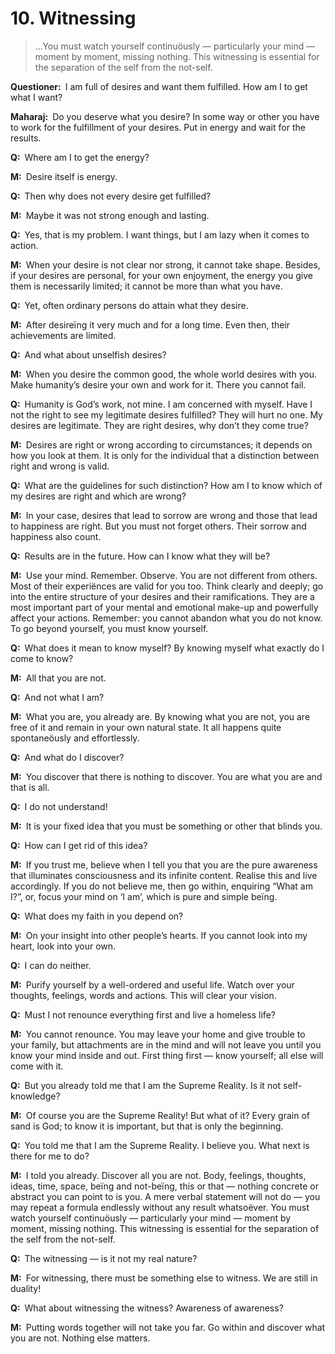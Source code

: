 # 10. Witnessing

>…You must watch yourself continuöusly — particularly your mind — moment by moment, missing nothing. This witnessing is essential for the separation of the self from the not-self.

**Questioner:**&ensp;I am full of desires and want them fulfilled. How am I to get what I want?

**Maharaj:**&ensp;Do you deserve what you desire? In some way or other you have to work for the fulfillment of your desires. Put in energy and wait for the results.

**Q:**&ensp;Where am I to get the energy?

**M:**&ensp;Desire itself is energy.

**Q:**&ensp;Then why does not every desire get fulfilled?

**M:**&ensp;Maybe it was not strong enough and lasting.

**Q:**&ensp;Yes, that is my problem. I want things, but I am lazy when it comes to action.

**M:**&ensp;When your desire is not clear nor strong, it cannot take shape. Besides, if your desires are personal, for your own enjoyment, the energy you give them is necessarily limited; it cannot be more than what you have.

**Q:**&ensp;Yet, often ordinary persons do attain what they desire.

**M:**&ensp;After desireïng it very much and for a long time. Even then, their achievements are limited.

**Q:**&ensp;And what about unselfish desires?

**M:**&ensp;When you desire the common good, the whole world desires with you. Make humanity’s desire your own and work for it. There you cannot fail.

**Q:**&ensp;Humanity is God’s work, not mine. I am concerned with myself. Have I not the right to see my legitimate desires fulfilled? They will hurt no one. My desires are legitimate. They are right desires, why don’t they come true?

**M:**&ensp;Desires are right or wrong according to circumstances; it depends on how you look at them. It is only for the individual that a distinction between right and wrong is valid.

**Q:**&ensp;What are the guidelines for such distinction? How am I to know which of my desires are right and which are wrong?

**M:**&ensp;In your case, desires that lead to sorrow are wrong and those that lead to happiness are right. But you must not forget others. Their sorrow and happiness also count.

**Q:**&ensp;Results are in the future. How can I know what they will be?

**M:**&ensp;Use your mind. Remember. Observe. You are not different from others. Most of their experiënces are valid for you too. Think clearly and deeply; go into the entire structure of your desires and their ramifications. They are a most important part of your mental and emotional make-up and powerfully affect your actions. Remember: you cannot abandon what you do not know. To go beyond yourself, you must know yourself.

**Q:**&ensp;What does it mean to know myself? By knowing myself what exactly do I come to know?

**M:**&ensp;All that you are not.

**Q:**&ensp;And not what I am?

**M:**&ensp;What you are, you already are. By knowing what you are not, you are free of it and remain in your own natural state. It all happens quite spontaneöusly and effortlessly.

**Q:**&ensp;And what do I discover?

**M:**&ensp;You discover that there is nothing to discover. You are what you are and that is all.

**Q:**&ensp;I do not understand!

**M:**&ensp;It is your fixed idea that you must be something or other that blinds you.

**Q:**&ensp;How can I get rid of this idea?

**M:**&ensp;If you trust me, believe when I tell you that you are the pure awareness that illuminates consciousness and its infinite content. Realise this and live accordingly. If you do not believe me, then go within, enquiring “What am I?”, or, focus your mind on ‘I am’, which is pure and simple beïng.

**Q:**&ensp;What does my faith in you depend on?

**M:**&ensp;On your insight into other people’s hearts. If you cannot look into my heart, look into your own.

**Q:**&ensp;I can do neither.

**M:**&ensp;Purify yourself by a well-ordered and useful life. Watch over your thoughts, feelings, words and actions. This will clear your vision.

**Q:**&ensp;Must I not renounce everything first and live a homeless life?

**M:**&ensp;You cannot renounce. You may leave your home and give trouble to your family, but attachments are in the mind and will not leave you until you know your mind inside and out. First thing first — know yourself; all else will come with it.

**Q:**&ensp;But you already told me that I am the Supreme Reality. Is it not self-knowledge?

**M:**&ensp;Of course you are the Supreme Reality! But what of it? Every grain of sand is God; to know it is important, but that is only the beginning.

**Q:**&ensp;You told me that I am the Supreme Reality. I believe you. What next is there for me to do?

**M:**&ensp;I told you already. Discover all you are not. Body, feelings, thoughts, ideas, time, space, beïng and not-beïng, this or that — nothing concrete or abstract you can point to is you. A mere verbal statement will not do — you may repeat a formula endlessly without any result whatsoëver. You must watch yourself continuöusly — particularly your mind — moment by moment, missing nothing. This witnessing is essential for the separation of the self from the not-self.

**Q:**&ensp;The witnessing — is it not my real nature?

**M:**&ensp;For witnessing, there must be something else to witness. We are still in duality!

**Q:**&ensp;What about witnessing the witness? Awareness of awareness?

**M:**&ensp;Putting words together will not take you far. Go within and discover what you are not. Nothing else matters.